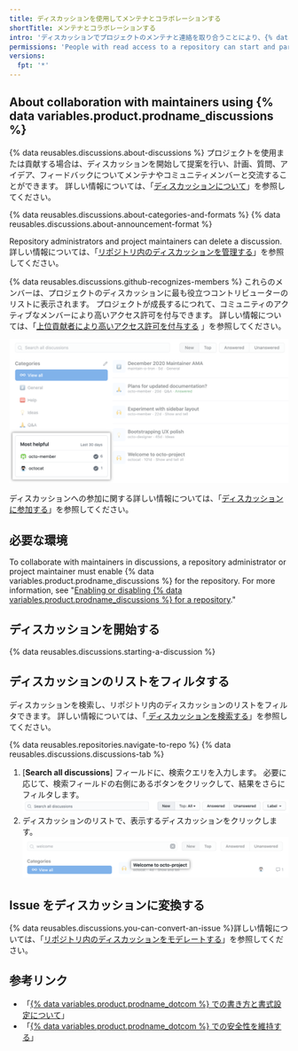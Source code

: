 ```yaml
---
title: ディスカッションを使用してメンテナとコラボレーションする
shortTitle: メンテナとコラボレーションする
intro: 'ディスカッションでプロジェクトのメンテナと連絡を取り合うことにより、{% data variables.product.product_name %} でプロジェクトの目標、計画、健全性、およびコミュニティに貢献できます。'
permissions: 'People with read access to a repository can start and participate in discussions in the repository. {% data reusables.enterprise-accounts.emu-permission-interact %}'
versions:
  fpt: '*'
---
```



## About collaboration with maintainers using {% data variables.product.prodname_discussions %}

{% data reusables.discussions.about-discussions %} プロジェクトを使用または貢献する場合は、ディスカッションを開始して提案を行い、計画、質問、アイデア、フィードバックについてメンテナやコミュニティメンバーと交流することができます。 詳しい情報については、「[ディスカッションについて](/discussions/collaborating-with-your-community-using-discussions/about-discussions)」を参照してください。

{% data reusables.discussions.about-categories-and-formats %} {% data reusables.discussions.about-announcement-format %}

Repository administrators and project maintainers can delete a discussion. 詳しい情報については、「[リポジトリ内のディスカッションを管理する](/discussions/managing-discussions-for-your-community/managing-discussions-in-your-repository#deleting-a-discussion)」を参照してください。

{% data reusables.discussions.github-recognizes-members %} これらのメンバーは、プロジェクトのディスカッションに最も役立つコントリビューターのリストに表示されます。 プロジェクトが成長するにつれて、コミュニティのアクティブなメンバーにより高いアクセス許可を付与できます。 詳しい情報については、「[上位貢献者により高いアクセス許可を付与する](/discussions/guides/granting-higher-permissions-to-top-contributors) 」を参照してください。

![プロジェクトのディスカッションに最も役立つ貢献者](/assets/images/help/discussions/most-helpful.png)

ディスカッションへの参加に関する詳しい情報については、「[ディスカッションに参加する](/discussions/collaborating-with-your-community-using-discussions/participating-in-a-discussion)」を参照してください。

## 必要な環境

To collaborate with maintainers in discussions, a repository administrator or project maintainer must enable {% data variables.product.prodname_discussions %} for the repository. For more information, see "[Enabling or disabling {% data variables.product.prodname_discussions %} for a repository](/github/administering-a-repository/enabling-or-disabling-github-discussions-for-a-repository)."

## ディスカッションを開始する

{% data reusables.discussions.starting-a-discussion %}

## ディスカッションのリストをフィルタする

ディスカッションを検索し、リポジトリ内のディスカッションのリストをフィルタできます。 詳しい情報については、「[ ディスカッションを検索する](/search-github/searching-on-github/searching-discussions)」を参照してください。

{% data reusables.repositories.navigate-to-repo %}
{% data reusables.discussions.discussions-tab %}
1. [**Search all discussions**] フィールドに、検索クエリを入力します。 必要に応じて、検索フィールドの右側にあるボタンをクリックして、結果をさらにフィルタします。 ![ディスカッションをフィルタするための検索バーとボタン](/assets/images/help/discussions/search-and-filter-controls.png)
1. ディスカッションのリストで、表示するディスカッションをクリックします。 ![ディスカッション検索結果](/assets/images/help/discussions/search-result.png)

## Issue をディスカッションに変換する

{% data reusables.discussions.you-can-convert-an-issue %}詳しい情報については、「[リポジトリ内のディスカッションをモデレートする](/discussions/managing-discussions-for-your-community/moderating-discussions#converting-an-issue-to-a-discussion#converting-an-issue-to-a-discussion)」を参照してください。

## 参考リンク

- 「[{% data variables.product.prodname_dotcom %} での書き方と書式設定について](/github/writing-on-github/about-writing-and-formatting-on-github)」
- 「[{% data variables.product.prodname_dotcom %} での安全性を維持する](/communities/maintaining-your-safety-on-github)」
